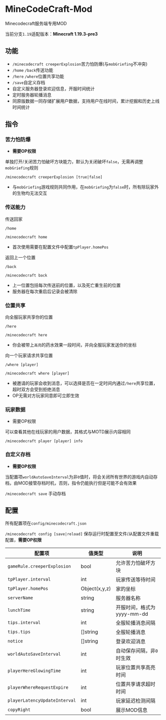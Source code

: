 # MineCodeCraft-Mod

Minecodecraft服务端专用MOD

当前分支`1.19`适配版本：**Minecraft 1.19.3-pre3**

## 功能

- `/minecodecraft creeperExplosion`苦力怕防爆(与`mobGriefing`不冲突)
- `/home` `/back`传送功能
- `/here` `/where`位置共享功能
- `/save`自定义存档
- 自定义服务器登录欢迎信息，开服时间统计
- 定时服务器轮播消息
- 同原版数据一同存储扩展用户数据，支持用户在线时间，累计挖掘和历史上线时间统计

## 指令

### 苦力怕防爆

- **需要OP权限**

单独打开/关闭苦力怕破坏方块能力，默认为关闭破坏`false`，无需再调整`mobGriefing`规则

`/minecodecraft creeperExplosion [true|false]`

- 与`mobGriefing`游戏规则共同作用，在`mobGriefing`为`false`时，所有除玩家外的生物均无法交互

### 传送能力

传送回家

`/home`

`/minecodecraft home`

- 首次使用需要在配置文件中配置`tpPlayer.homePos`

返回上一个位置

`/back`

`/minecodecraft back`

- 上一位置包括每次传送前的位置，以及死亡重生前的位置
- 服务器在每次重启后记录会被清除

### 位置共享

向全服玩家共享你的位置

`/here`

`/minecodecraft here`

- 你会被带上`高亮`的药水效果一段时间，并向全服玩家发送你的坐标

向一个玩家请求共享位置

`/where [player]`

`/minecodecraft where [player]`

- 被邀请的玩家会收到消息，可以选择是否在一定时间内通过`/here`共享位置，超时双方会受到拒绝消息
- OP无需对方玩家同意即可立即生效

### 玩家数据

- 需要OP权限

可以查看其他在线玩家的用户数据，其格式与MOTD展示内容相同

`/minecodecraft player [player] info`

### 自定义存档

- **需要OP权限**

当配置项`worldAutoSaveInterval`为非`0`值时，将会关闭所有世界的游戏内自动存档，由MOD接管存档时机，否则，指令仍能执行但是可能不会有效果

`/minecodecraft save` 手动存档

## 配置

所有配置项在`config/minecodecraft.json`

`/minecodecraft config [save|reload]` 保存运行时配置至文件/从配置文件重载配置，**需要OP权限**

| 配置项                        | 值类型        | 说明                       |
| ----------------------------- | ------------- | -------------------------- |
| `gameRule.creeperExplosion`   | bool          | 允许苦力怕破坏方块         |
| `tpPlayer.interval`           | int           | 玩家传送等待时间           |
| `tpPlayer.homePos`            | Object(x,y,z) | 家的坐标                   |
| `serverName`                  | string        | 服务器名称                 |
| `lunchTime`                   | string        | 开服时间，格式为yyyy-mm-dd |
| `tips.interval`               | int           | 全服轮播消息间隔           |
| `tips.tips`                   | []string      | 全服轮播消息               |
| `notice`                      | []string      | 登录欢迎消息               |
| `worldAutoSaveInterval`       | int           | 自动保存间隔，非`0`时生效  |
| `playerHereGlowingTime`       | int           | 玩家位置共享高亮时间       |
| `playerWhereRequestExpire`    | int           | 位置共享请求超时时间       |
| `playerLatencyUpdateInterval` | int           | 玩家延迟检测间隔           |
| `copyRight`                   | bool          | 展示MOD信息                |

